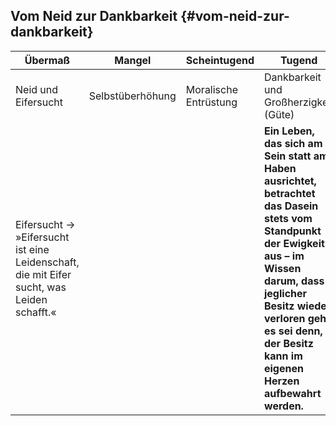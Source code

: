 ## Vom Neid zur Dankbarkeit {#vom-neid-zur-dankbarkeit}

| Übermaß | Mangel | Scheintugend | Tugend |
| --- | --- | --- | --- |
| Neid und Eifersucht | Selbstüberhöhung | Moralische Entrüstung | Dankbarkeit und Großherzigkeit (Güte) |
| Eifersucht -&gt; »Eifersucht ist eine Leidenschaft, die mit Eifer sucht, was Leiden schafft.« |  |  | **Ein Leben, das sich am Sein statt am Haben ausrichtet, betrachtet das Dasein stets vom Standpunkt der Ewigkeit aus – im Wissen darum, dass jeglicher Besitz wieder verloren geht, es sei denn, der Besitz kann im eigenen Herzen aufbewahrt werden.** |